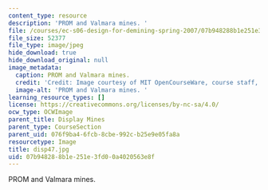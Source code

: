 ```yaml
---
content_type: resource
description: 'PROM and Valmara mines. '
file: /courses/ec-s06-design-for-demining-spring-2007/07b948288b1e251e3fd00a4020563e8f_disp47.jpg
file_size: 52377
file_type: image/jpeg
hide_download: true
hide_download_original: null
image_metadata:
  caption: PROM and Valmara mines.
  credit: 'Credit: Image courtesy of MIT OpenCourseWare, course staff, and students.'
  image-alt: 'PROM and Valmara mines. '
learning_resource_types: []
license: https://creativecommons.org/licenses/by-nc-sa/4.0/
ocw_type: OCWImage
parent_title: Display Mines
parent_type: CourseSection
parent_uid: 076f9ba4-6fcb-8cbe-992c-b25e9e05fa8a
resourcetype: Image
title: disp47.jpg
uid: 07b94828-8b1e-251e-3fd0-0a4020563e8f
---
```

PROM and Valmara mines. 